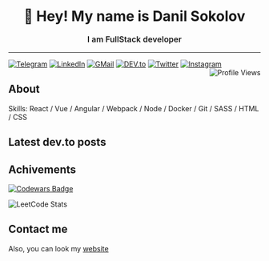 <h1 align="center">👋 Hey! My name is Danil Sokolov</h1>
<p align="center" style="font-size: 16px;font-weight: 600">I am FullStack developer </p>
<hr/>

<a href="https://t.me/sejjax/" target="_blank"><img src="https://img.shields.io/badge/Telegram-%233290ec.svg?&style=flat-square&logo=telegram&logoColor=white" alt="Telegram"></a>
<a href="https://www.linkedin.com/in/danilsokolov/" target="_blank"><img src="https://img.shields.io/badge/LinkedIn-%230077B5.svg?&style=flat-square&logo=linkedin&logoColor=white" alt="LinkedIn"></a>
<a href="mailto:Danil Sokolov<sejjax@gmaial.com>" target="_blank"><img src="https://img.shields.io/badge/Mail-%23e24335.svg?&style=flat-square&logo=gmail&logoColor=white" alt="GMail"></a>
<a href="https://dev.to/sejjax" target="_blank"><img src="https://img.shields.io/badge/DEV-%230A0A0A.svg?&style=flat-square&logo=DEV.to&logoColor=white" alt="DEV.to"></a>
<a href="https://twitter.com/sejjax/" target="_blank"><img src="https://img.shields.io/badge/Twitter-%231d9bf0.svg?&style=flat-square&logo=twitter&logoColor=white" alt="Twitter"></a>
<a href="https://www.instagram.com/sejjax/" target="_blank"><img src="https://img.shields.io/badge/Instagram-%23E4405F.svg?&style=flat-square&logo=instagram&logoColor=white" alt="Instagram"></a>
<img align="right" src="https://komarev.com/ghpvc/?username=sejjax&color=red" alt="Profile Views" />

## About
Skills: React / Vue / Angular / Webpack / Node  / Docker / Git / SASS / HTML / CSS

## Latest dev.to posts

## Achivements
[![Codewars Badge](https://www.codewars.com/users/sejjax/badges/large)](https://www.codewars.com/users/sejjax)

![LeetCode Stats](https://leetcode-stats-six.vercel.app/api?username=danilsokolov&theme=dark)

## Contact me
Also, you can look my [website](https://danil.vecel.app)





